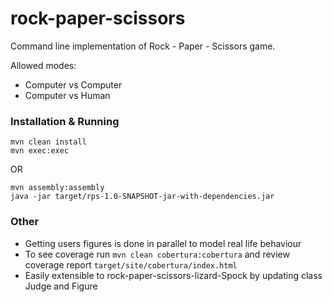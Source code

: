 # rock-paper-scissors
Command line implementation of Rock - Paper - Scissors game.

Allowed modes:
* Computer vs Computer
* Computer vs Human

### Installation & Running

```
mvn clean install
mvn exec:exec
```

OR

```
mvn assembly:assembly
java -jar target/rps-1.0-SNAPSHOT-jar-with-dependencies.jar
```

### Other
* Getting users figures is done in parallel to model real life behaviour
* To see coverage run ` mvn clean cobertura:cobertura ` and review coverage report ` target/site/cobertura/index.html `
* Easily extensible to rock-paper-scissors-lizard-Spock by updating class Judge and Figure
